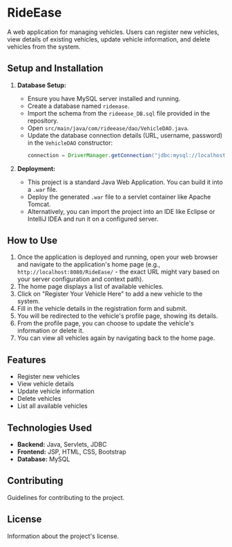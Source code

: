 # RideEase

A web application for managing vehicles. Users can register new vehicles, view details of existing vehicles, update vehicle information, and delete vehicles from the system.

## Setup and Installation

1.  **Database Setup:**
    *   Ensure you have MySQL server installed and running.
    *   Create a database named `rideease`.
    *   Import the schema from the `rideease_DB.sql` file provided in the repository.
    *   Open `src/main/java/com/rideease/dao/VehicleDAO.java`.
    *   Update the database connection details (URL, username, password) in the `VehicleDAO` constructor:
        ```java
        connection = DriverManager.getConnection("jdbc:mysql://localhost:3306/rideease", "your_mysql_username", "your_mysql_password");
        ```

2.  **Deployment:**
    *   This project is a standard Java Web Application. You can build it into a `.war` file.
    *   Deploy the generated `.war` file to a servlet container like Apache Tomcat.
    *   Alternatively, you can import the project into an IDE like Eclipse or IntelliJ IDEA and run it on a configured server.

## How to Use

1.  Once the application is deployed and running, open your web browser and navigate to the application's home page (e.g., `http://localhost:8080/RideEase/` - the exact URL might vary based on your server configuration and context path).
2.  The home page displays a list of available vehicles.
3.  Click on "Register Your Vehicle Here" to add a new vehicle to the system.
4.  Fill in the vehicle details in the registration form and submit.
5.  You will be redirected to the vehicle's profile page, showing its details.
6.  From the profile page, you can choose to update the vehicle's information or delete it.
7.  You can view all vehicles again by navigating back to the home page.

## Features

*   Register new vehicles
*   View vehicle details
*   Update vehicle information
*   Delete vehicles
*   List all available vehicles

## Technologies Used

*   **Backend:** Java, Servlets, JDBC
*   **Frontend:** JSP, HTML, CSS, Bootstrap
*   **Database:** MySQL

## Contributing

Guidelines for contributing to the project.

## License

Information about the project's license.
